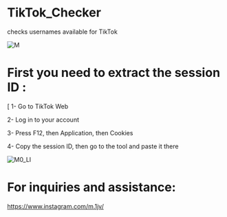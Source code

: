 # TikTok_Checker

checks usernames available for TikTok


![M](https://user-images.githubusercontent.com/81895265/113710689-15b0e300-96f5-11eb-8ad8-8b6200e5d7b5.jpg)

# First you need to extract the session ID :
[
1- Go to TikTok Web

2- Log in to your account

3- Press F12, then Application, then Cookies

4- Copy the session ID, then go to the tool and paste it there


![M0_LI](https://user-images.githubusercontent.com/81895265/113712171-d8e5eb80-96f6-11eb-9244-21a66967b5cc.jpg)




# For inquiries and assistance:
https://www.instagram.com/m.1jv/

